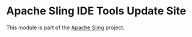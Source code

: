 # Apache Sling IDE Tools Update Site

This module is part of the [Apache Sling](https://sling.apache.org) project.
